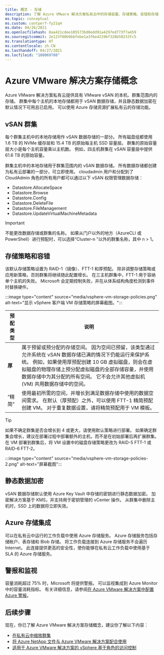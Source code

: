 ```yaml
---
title: 概念 - 存储
description: 了解 Azure VMware 解决方案私有云中的存储容量、存储策略、容错和存储集成。
ms.topic: conceptual
ms.custom: contperf-fy21q4
ms.date: 04/26/2021
ms.openlocfilehash: 8aa421cdee105573bd8edd91a4297ed773f7a459
ms.sourcegitcommit: 2e123f00b9bbfebe1a3f6e42196f328b50233fc5
ms.translationtype: HT
ms.contentlocale: zh-CN
ms.lasthandoff: 04/27/2021
ms.locfileid: "108069788"
---
```

# <a name="azure-vmware-solution-storage-concepts"></a>Azure VMware 解决方案存储概念

Azure VMware 解决方案私有云提供具有 VMware vSAN 的本机、群集范围内的存储。 群集中每个主机的本地存储都用于 vSAN 数据存储，并且静态数据加密在默认情况下可用且已启用。 可以使用 Azure 存储资源扩展私有云的存储功能。

## <a name="vsan-clusters"></a>vSAN 群集

每个群集主机中的本地存储用作 vSAN 数据存储的一部分。 所有磁盘组都使用 1.6 TB 的 NVMe 缓存层和 15.4 TB 的原始每主机 SSD 容量层。 群集的原始容量层大小是每个主机容量乘以主机数。 例如，四主机群集在 vSAN 容量层中提供 61.6 TB 的原始容量。

群集主机中的本地存储用于群集范围内的 vSAN 数据存储。 所有数据存储都创建为私有云部署的一部分，可立即使用。 cloudadmin 用户和分配到了 CloudAdmin 角色的所有用户都可以通过以下 vSAN 权限管理数据存储：

- Datastore.AllocateSpace
- Datastore.Browse
- Datastore.Config
- Datastore.DeleteFile
- Datastore.FileManagement
- Datastore.UpdateVirtualMachineMetadata

>[!IMPORTANT]
>不能更改数据存储或群集的名称。 如果从门户以外的地方（AzureCLI 或 PowerShell）进行预配时，可以选择“Cluster-n ”以外的群集名称，其中 n > 1。

## <a name="storage-policies-and-fault-tolerance"></a>存储策略和容错

该默认存储策略设置为 RAID-1（镜像）、FTT-1 和厚预配。  除非调整存储策略或应用新策略，否则群集将继续随此配置增长。 在三主机群集中，FTT-1 用于容纳单个主机的失败。 Microsoft 会定期控制失败，并在从体系结构角度检测到事件时替换硬件。

:::image type="content" source="media/vsphere-vm-storage-policies.png" alt-text="显示 vSphere 客户端 VM 存储策略的屏幕截图。":::


|预配类型  |说明  |
|---------|---------|
|**厚**      | 属于预留或预分配的存储空间。 因为空间已预留，该类型通过允许系统在 vSAN 数据存储已满的情况下仍能运行来保护系统。 例如，如果使用厚预配创建 10 GB 虚拟磁盘，则会在虚拟磁盘的物理存储上预分配虚拟磁盘的全部存储容量，并使用数据存储中为其分配的所有空间。 它不会允许其他虚拟机 (VM) 共用数据存储中的空间。         |
|“精简”      | 使用最初所需的空间，并增长到满足数据存储中使用的数据空间需求。 在默认（厚预配）之外，可以使用 FTT-1 精简预配创建 VM。 对于重复数据设置，请将精简预配用于 VM 模板。         |

>[!TIP]
>如果不确定群集是否会增长到 4 或更大，请使用默认策略进行部署。  如果确定群集会增长，建议在部署过程中部署额外的主机，而不是在初始部署后再扩展群集。 在 VM 部署到群集后，将 VM 设置中的磁盘存储策略更改为 RAID-5 FTT-1 或 RAID-6 FTT-2。 
>
>:::image type="content" source="media/vsphere-vm-storage-policies-2.png" alt-text="屏幕截图":::


## <a name="data-at-rest-encryption"></a>静态数据加密

vSAN 数据存储默认使用 Azure Key Vault 中存储的密钥进行静态数据加密。 加密解决方案基于 KMS，并支持用于密钥管理的 vCenter 操作。  从群集中删除主机时，SSD 上的数据将立即失效。

## <a name="azure-storage-integration"></a>Azure 存储集成

可以在私有云中运行的工作负载中使用 Azure 存储服务。 Azure 存储服务包括存储帐户、表存储和 Blob 存储。 将工作负载连接到 Azure 存储服务不会遍历 Internet。 此连接提供更高的安全性，使你能够在私有云工作负载中使用基于 SLA 的 Azure 存储服务。

## <a name="alerts-and-monitoring"></a>警报和监视

容量消耗超过 75% 时，Microsoft 将提供警报。  可以监视集成到 Azure Monitor 中的容量消耗指标。 有关详细信息，请参阅[在 Azure VMware 解决方案中配置 Azure 警报](configure-alerts-for-azure-vmware-solution.md)。

## <a name="next-steps"></a>后续步骤

现在，你已了解 Azure VMware 解决方案存储概念，建议你了解以下内容：

- [在私有云中缩放群集][tutorial-scale-private-cloud]
- [将 Azure NetApp 文件与 Azure VMware 解决方案配合使用](netapp-files-with-azure-vmware-solution.md)
- [适用于 Azure VMware 解决方案的 vSphere 基于角色的访问控制](concepts-identity.md)


<!-- LINKS - external-->

<!-- LINKS - internal -->
[tutorial-scale-private-cloud]: ./tutorial-scale-private-cloud.md
[concepts-identity]: ./concepts-identity.md
